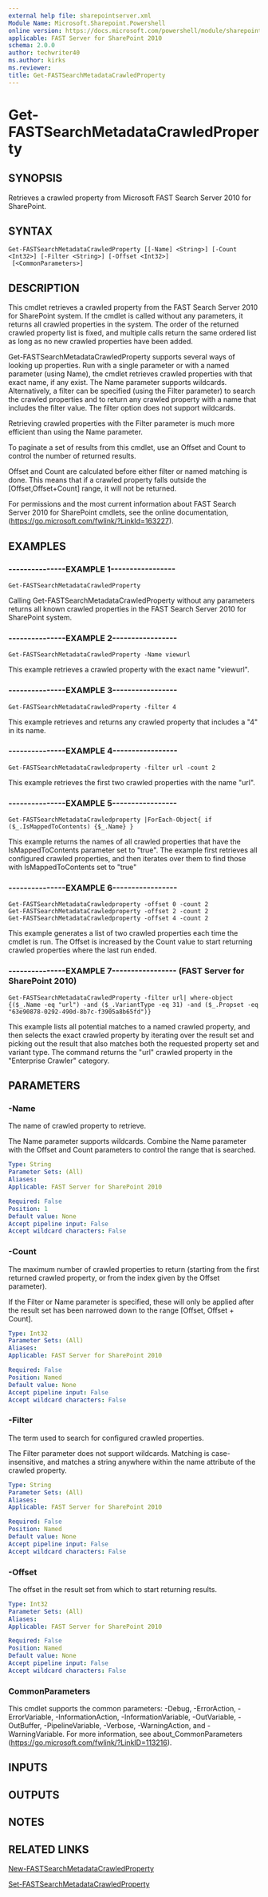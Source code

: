 ```yaml
---
external help file: sharepointserver.xml
Module Name: Microsoft.Sharepoint.Powershell
online version: https://docs.microsoft.com/powershell/module/sharepoint-server/get-fastsearchmetadatacrawledproperty
applicable: FAST Server for SharePoint 2010
schema: 2.0.0
author: techwriter40
ms.author: kirks
ms.reviewer:
title: Get-FASTSearchMetadataCrawledProperty
---
```


# Get-FASTSearchMetadataCrawledProperty

## SYNOPSIS
Retrieves a crawled property from Microsoft FAST Search Server 2010 for SharePoint.

## SYNTAX

```
Get-FASTSearchMetadataCrawledProperty [[-Name] <String>] [-Count <Int32>] [-Filter <String>] [-Offset <Int32>]
 [<CommonParameters>]
```

## DESCRIPTION
This cmdlet retrieves a crawled property from the FAST Search Server 2010 for SharePoint system.
If the cmdlet is called without any parameters, it returns all crawled properties in the system.
The order of the returned crawled property list is fixed, and multiple calls return the same ordered list as long as no new crawled properties have been added.

Get-FASTSearchMetadataCrawledProperty supports several ways of looking up properties.
Run with a single parameter or with a named parameter (using Name), the cmdlet retrieves crawled properties with that exact name, if any exist.
The Name parameter supports wildcards.
Alternatively, a filter can be specified (using the Filter parameter) to search the crawled properties and to return any crawled property with a name that includes the filter value.
The filter option does not support wildcards.

Retrieving crawled properties with the Filter parameter is much more efficient than using the Name parameter.

To paginate a set of results from this cmdlet, use an Offset and Count to control the number of returned results.

Offset and Count are calculated before either filter or named matching is done.
This means that if a crawled property falls outside the \[Offset,Offset+Count\] range, it will not be returned.

For permissions and the most current information about FAST Search Server 2010 for SharePoint cmdlets, see the online documentation, (https://go.microsoft.com/fwlink/?LinkId=163227).

## EXAMPLES

### ---------------EXAMPLE 1-----------------
```
Get-FASTSearchMetadataCrawledProperty
```

Calling Get-FASTSearchMetadataCrawledProperty without any parameters returns all known crawled properties in the FAST Search Server 2010 for SharePoint system.

### ---------------EXAMPLE 2-----------------
```
Get-FASTSearchMetadataCrawledProperty -Name viewurl
```

This example retrieves a crawled property with the exact name "viewurl".

### ---------------EXAMPLE 3-----------------
```
Get-FASTSearchMetadataCrawledProperty -filter 4
```

This example retrieves and returns any crawled property that includes a "4" in its name.

### ---------------EXAMPLE 4-----------------
```
Get-FASTSearchMetadataCrawledproperty -filter url -count 2
```

This example retrieves the first two crawled properties with the name "url".

### ---------------EXAMPLE 5-----------------
```
Get-FASTSearchMetadataCrawledproperty |ForEach-Object{ if ($_.IsMappedToContents) {$_.Name} }
```

This example returns the names of all crawled properties that have the IsMappedToContents parameter set to "true".
The example first retrieves all configured crawled properties, and then iterates over them to find those with IsMappedToContents set to "true"

### ---------------EXAMPLE 6-----------------
```
Get-FASTSearchMetadataCrawledproperty -offset 0 -count 2
Get-FASTSearchMetadataCrawledproperty -offset 2 -count 2
Get-FASTSearchMetadataCrawledproperty -offset 4 -count 2
```

This example generates a list of two crawled properties each time the cmdlet is run.
The Offset is increased by the Count value to start returning crawled properties where the last run ended.

### ---------------EXAMPLE 7----------------- (FAST Server for SharePoint 2010)
```
Get-FASTSearchMetadataCrawledProperty -filter url| where-object {($_.Name -eq "url") -and ($_.VariantType -eq 31) -and ($_.Propset -eq "63e90878-0292-490d-8b7c-f3905a8b65fd")}
```

This example lists all potential matches to a named crawled property, and then selects the exact crawled property by iterating over the result set and picking out the result that also matches both the requested property set and variant type.
The command returns the "url" crawled property in the "Enterprise Crawler" category.

## PARAMETERS

### -Name
The name of crawled property to retrieve.

The Name parameter supports wildcards.
Combine the Name parameter with the Offset and Count parameters to control the range that is searched.

```yaml
Type: String
Parameter Sets: (All)
Aliases: 
Applicable: FAST Server for SharePoint 2010

Required: False
Position: 1
Default value: None
Accept pipeline input: False
Accept wildcard characters: False
```

### -Count
The maximum number of crawled properties to return (starting from the first returned crawled property, or from the index given by the Offset parameter).

If the Filter or Name parameter is specified, these will only be applied after the result set has been narrowed down to the range \[Offset, Offset + Count\].

```yaml
Type: Int32
Parameter Sets: (All)
Aliases: 
Applicable: FAST Server for SharePoint 2010

Required: False
Position: Named
Default value: None
Accept pipeline input: False
Accept wildcard characters: False
```

### -Filter
The term used to search for configured crawled properties.

The Filter parameter does not support wildcards.
Matching is case-insensitive, and matches a string anywhere within the name attribute of the crawled property.

```yaml
Type: String
Parameter Sets: (All)
Aliases: 
Applicable: FAST Server for SharePoint 2010

Required: False
Position: Named
Default value: None
Accept pipeline input: False
Accept wildcard characters: False
```

### -Offset
The offset in the result set from which to start returning results.

```yaml
Type: Int32
Parameter Sets: (All)
Aliases: 
Applicable: FAST Server for SharePoint 2010

Required: False
Position: Named
Default value: None
Accept pipeline input: False
Accept wildcard characters: False
```

### CommonParameters
This cmdlet supports the common parameters: -Debug, -ErrorAction, -ErrorVariable, -InformationAction, -InformationVariable, -OutVariable, -OutBuffer, -PipelineVariable, -Verbose, -WarningAction, and -WarningVariable. For more information, see about_CommonParameters (https://go.microsoft.com/fwlink/?LinkID=113216).

## INPUTS

## OUTPUTS

## NOTES

## RELATED LINKS

[New-FASTSearchMetadataCrawledProperty](New-FASTSearchMetadataCrawledProperty.md)

[Set-FASTSearchMetadataCrawledProperty](Set-FASTSearchMetadataCrawledProperty.md)

